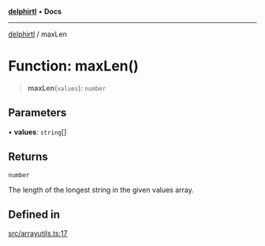 [**delphirtl**](../README.md) • **Docs**

***

[delphirtl](../globals.md) / maxLen

# Function: maxLen()

> **maxLen**(`values`): `number`

## Parameters

• **values**: `string`[]

## Returns

`number`

The length of the longest string in the given values array.

## Defined in

[src/arrayutils.ts:17](https://github.com/chuacw/delphirtl/blob/0f93eed91d1db2ed286c4d8935806fd1be0ca3a9/src/arrayutils.ts#L17)
